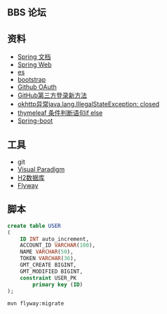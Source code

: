 ## BBS 论坛

## 资料
- [Spring 文档](https://spring.io/guides)
- [Spring Web](https://spring.io/guides/gs/serving-web-content/)
- [es](https://elasticsearch.cn/explore)
- [bootstrap](https://v3.bootcss.com/getting-started/)
- [Github OAuth](https://developer.github.com/apps/building-oauth-apps/creating-an-oauth-app/)
- [GitHub第三方登录新方法](https://niter.cn/p/115)
- [okhttp异常java.lang.IllegalStateException: closed](https://blog.csdn.net/zhanghegang/article/details/78173034)
- [thymeleaf 条件判断语句if else](https://blog.csdn.net/leftfist/article/details/105611752)
- [Spring-boot](https://docs.spring.io/spring-boot/docs/current/reference/htmlsingle/)
## 工具
- git 
- [Visual Paradigm](https://www.visual-paradigm.com)
- [H2数据库](http://www.h2database.com/html/main.html)
- [Flyway](https://flywaydb.org/documentation/getstarted/firststeps/maven)
## 脚本
```sql
create table USER
(
	ID INT auto_increment,
	ACCOUNT_ID VARCHAR(100),
	NAME VARCHAR(50),
	TOKEN VARCHAR(36),
	GMT_CREATE BIGINT,
	GMT_MODIFIED BIGINT,
	constraint USER_PK
		primary key (ID)
);
```

```bash
mvn flyway:migrate
```